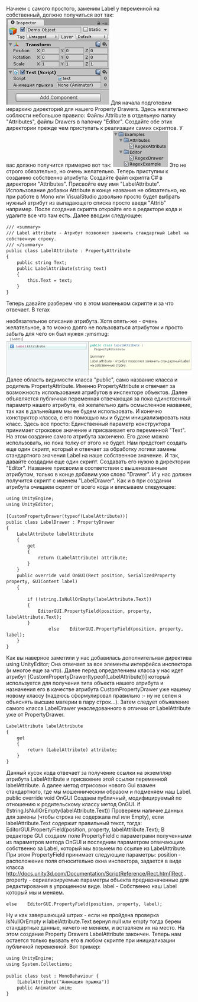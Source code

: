 Начнем с самого простого, заменим Label у переменной на собственный, должно получиться вот так:
![](property/label_demo.png)
Для начала подготовим иерархию директорий для нашего Property Drawers. Здесь желательно соблюсти небольшое правило: Файлы Attribute в отдельную папку "Attributes", файлы Drawers в папочку "Editor". Создайте обе этих директории прежде чем приступать к реализации самих скриптов.
У вас должно получится примерно вот так:
![](property/folders.png)
Это не строго обязательно, но очень желательно.
Теперь приступим к созданию собственно атрибута:
Создайте файл скрипта C# в директории "Attributes".
Присвойте ему имя "LabelAttribute". Использование добавки Attribute в конце названия не обязательно, но при работе в Mono или VisualStudio довольно просто будет выбрать нужный атрибут из выпадающего списка просто введя "Attrib" например.
После создания скрипта откройте его в редакторе кода и удалите все что там есть.
Далее вводим следующее:

	/// <summary>
	/// Label attribute - Атрибут позволяет заменить стандартный Label на собственную строку.
	/// </summary>
	public class LabelAttribute : PropertyAttribute
	{
		public string Text;
		public LabelAttribute(string text)
		{
			this.Text = text;
		}
	}

Теперь давайте разберем что в этом маленьком скрипте и за что отвечает.
В тегах <summary> необязательное описание атрибута. Хотя опять-же - очень желательное, а то можно долго не пользоваться атрибутом и просто забыть для чего он был нужен  :ymsmug:
![](property/label_demo_summary.png)
Далее область видимости класса "public", само название класса и родитель PropertyAttribute. Именно PropertyAttribute и отвечает за возможность использования атрибутов в инспекторе объектов.
Далее объявляется публичная переменная отвечающая за пока единственный параметр нашего атрибута, ей желательно дать осмысленное название, так как в дальнейшем мы ее будем использовать.
И конечно конструктор класса, с его помощью мы и будем инициализировать наш класс. Здесь все просто: Единственный параметр конструктора принимает строковое значение и присваивает его переменной "Text".
На этом создание самого атрибута закончено. Его даже можно использовать, но пока толку от этого не будет. Нам предстоит создать еще один скрипт, который и отвечает за обработку логики замены стандартного значения Label на наше собственное значение.
И так, давайте создадим еще один скрипт. Создавать его нужно в директории "Editor".
Название присвоим в соответствии с вышеназванным атрибутом, только в конце добавим уже слово "Drawer". И у нас должен получится скрипт с именем "LabelDrawer".
Как и в при создании атрибута очищаем скрипт от всего кода и вписываем следующее:

	using UnityEngine;
	using UnityEditor;

	[CustomPropertyDrawer(typeof(LabelAttribute))]
	public class LabelDrawer : PropertyDrawer
	{
		LabelAttribute labelAttribute
		{
			get
			{
				return (LabelAttribute) attribute;
			}
		}
		public override void OnGUI(Rect position, SerializedProperty property, GUIContent label)
		{

			if (!string.IsNullOrEmpty(labelAttribute.Text))
			{
				EditorGUI.PropertyField(position, property, labelAttribute.Text);
			}
					else	EditorGUI.PropertyField(position, property, label);
		}
	}

Как вы наверное заметили у нас добавилась дополнительная директива 
	using UnityEditor; 
Она отвечает за все элементы интерфейса инспектора (и многое еще за что).
Далее перед определением класса у нас идет атрибут 
	[CustomPropertyDrawer(typeof(LabelAttribute))] 
который используется для получения типа объекта нашего атрибута и назначения его в качестве атрибута CustomPropertyDrawer уже нашему новому классу (надеюсь сформулировал правильно  :-  ну не селен я объяснять высшие материи в пару строк...).
Затем следует объявление самого класса LabelDrawer унаследованного в отличии от LabelAttribute уже от PropertyDrawer.

	LabelAttribute labelAttribute
	{
		get
		{
			return (LabelAttribute) attribute;
		}
	}
	
Данный кусок кода отвечает за получение ссылки на экземпляр атрибута LabelAttribute и присвоение этой ссылки переменной labelAttribute.
А далее метод отрисовки нового Gui взамен стандартного, где мы мошенническим образом и подменяем наш Label.
	public override void OnGUI
Создаем публичный, модифицируемый по отношению к родительскому классу метод OnGUI.
	if (!string.IsNullOrEmpty(labelAttribute.Text))
Проверяем наличие данных для замены (чтобы строка не содержала nul или Empty), если labelAttribute.Text содержит правильный текст, тогда:
	EditorGUI.PropertyField(position, property, labelAttribute.Text);
В редакторе GUI создаем поле PropertyField с параметрами полученными из параметров метода OnGUI и последним параметром отвечающим собственно за Label, который мы возьмем по ссылке из LabelAttribute.
При этом PropertyField принимает следующие параметры:
position - расположение поля относительно окна инспектора, задается в виде класса http://docs.unity3d.com/Documentation/ScriptReference/Rect.html]Rect .
property - сериализируемые параметры объекта предназначенные для редактирования в упрощенном виде.
label - Собственно наш Label который мы и меняем.

	else	EditorGUI.PropertyField(position, property, label);
Ну и как завершающий штрих - если не пройдена проверка IsNullOrEmpty и labelAttribute.Text вернул null или empty тогда берем стандартные данные, ничего не меняем, и вставляем их на место.
На этом создание Property Drawers LabelAttribute закончен. Теперь нам остается только вызвать его в любом скрипте при инициализации публичной переменной.
Вот пример:

	using UnityEngine;
	using System.Collections;

	public class test : MonoBehaviour {
		[LabelAttribute("Анимация прыжка")]
		public Animator anim;
	}